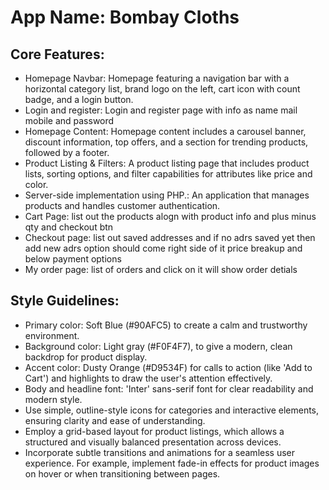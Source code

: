 # **App Name**: Bombay Cloths

## Core Features:

- Homepage Navbar: Homepage featuring a navigation bar with a horizontal category list, brand logo on the left, cart icon with count badge, and a login button.
- Login and register: Login and register page with info as name mail mobile and password
- Homepage Content: Homepage content includes a carousel banner, discount information, top offers, and a section for trending products, followed by a footer.
- Product Listing & Filters: A product listing page that includes product lists, sorting options, and filter capabilities for attributes like price and color.
- Server-side implementation using PHP.: An application that manages products and handles customer authentication.
- Cart Page: list out the products alogn with product info and plus minus qty and checkout btn
- Checkout page: list out saved addresses and if no adrs saved yet then add new adrs option should come right side of it price breakup and below payment options
- My order page: list of orders and click on it will show order detials

## Style Guidelines:

- Primary color: Soft Blue (#90AFC5) to create a calm and trustworthy environment.
- Background color: Light gray (#F0F4F7), to give a modern, clean backdrop for product display.
- Accent color: Dusty Orange (#D9534F) for calls to action (like 'Add to Cart') and highlights to draw the user's attention effectively.
- Body and headline font: 'Inter' sans-serif font for clear readability and modern style.
- Use simple, outline-style icons for categories and interactive elements, ensuring clarity and ease of understanding.
- Employ a grid-based layout for product listings, which allows a structured and visually balanced presentation across devices.
- Incorporate subtle transitions and animations for a seamless user experience. For example, implement fade-in effects for product images on hover or when transitioning between pages.